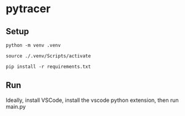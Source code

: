 # pytracer

## Setup

`python -m venv .venv`

`source ./.venv/Scripts/activate`

`pip install -r requirements.txt`


## Run

Ideally, install VSCode, install the vscode python extension, then run main.py
